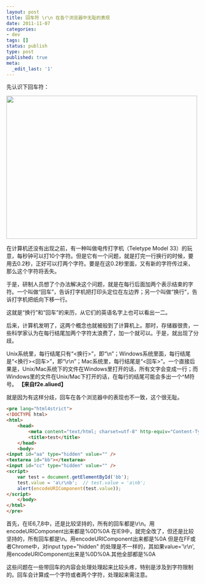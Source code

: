```yaml
---
layout: post
title: 回车符 \r\n 在各个浏览器中无耻的表现
date: 2011-11-07 
categories:
- dev
tags: []
status: publish
type: post
published: true
meta:
  _edit_last: '1'
---
```

先认识下回车符：


<a href="http://www.yeahxj.com/wp-content/uploads/ASR-33_21.jpg"><img src="http://www.yeahxj.com/wp-content/uploads/ASR-33_21.jpg" alt="" title="ASR-33_2" width="500" height="375" class="alignnone size-full wp-image-391" /></a>


在计算机还没有出现之前，有一种叫做电传打字机（Teletype Model 33）的玩意，每秒钟可以打10个字符。但是它有一个问题，就是打完一行换行的时候，要用去0.2秒，正好可以打两个字符。要是在这0.2秒里面，又有新的字符传过来，那么这个字符将丢失。

于是，研制人员想了个办法解决这个问题，就是在每行后面加两个表示结束的字符。一个叫做“回车”，告诉打字机把打印头定位在左边界；另一个叫做“换行”，告诉打字机把纸向下移一行。

这就是“换行”和“回车”的来历，从它们的英语名字上也可以看出一二。

后来，计算机发明了，这两个概念也就被般到了计算机上。那时，存储器很贵，一些科学家认为在每行结尾加两个字符太浪费了，加一个就可以。于是，就出现了分歧。

Unix系统里，每行结尾只有“<换行>”，即“\n”；Windows系统里面，每行结尾是“<换行><回车>”，即“\r\n”；Mac系统里，每行结尾是“<回车>”。一个直接后果是，Unix/Mac系统下的文件在Windows里打开的话，所有文字会变成一行；而Windows里的文件在Unix/Mac下打开的话，在每行的结尾可能会多出一个^M符号。
<strong>【来自f2e.aliued】</strong>


就是因为有这样分歧，回车在各个浏览器中的表现也不一致，这个很无耻。
```html
<pre lang="html4strict">
<!DOCTYPE html>
<html>
	<head>
		<meta content="text/html; charset=utf-8" http-equiv="Content-Type" />
		<title>test</title>
	</head>
	<body>
<input id="aa" type="hidden" value="" />
<textarea id="bb"></textarea>
<input id="cc" type="hidden" value="" />
<script>
	var test = document.getElementById('bb');
	test.value = 'a\r\nb';	// test.value = 'a\nb';
	alert(encodeURIComponent(test.value));
</script>
	</body>
</html>
</pre>
```
首先，在IE6,7,8中，还是比较坚持的，所有的回车都是\r\n。用encodeURIComponent出来都是%0D%0A
在IE9中，就完全改了，但还是比较坚持的，所有回车都是\n。用encodeURIComponent出来都是%0A
但是在FF或者Chrome中，对input type="hidden" 的处理是不一样的，其如果value='\r\n',用encodeURIComponent出来是%0D%0A.其他全部都是%0A

这些问题在一些带回车的内容会处理处理起来比较头疼，特别是涉及到字符限制的。回车会计算成一个字符或者两个字符，处理起来需注意。
